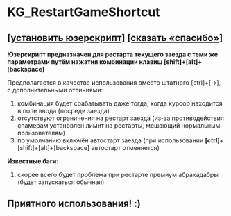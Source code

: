 # KG_RestartGameShortcut
## [[установить юзерскрипт]](../../../raw/main/KG_RestartGameShortcut.user.js) [[сказать «спасибо»]](http://klavogonki.ru/u/#/111001/)

**Юзерскрипт предназначен для рестарта текущего заезда с теми же параметрами путём нажатия комбинации клавиш [shift]+[alt]+[backspace]**

Предполагается в качестве использования вместо штатного [ctrl]+[→], с дополнительными отличиями:
1. комбинация будет срабатывать даже тогда, когда курсор находится в поле ввода (посреди заезда)
2. отсутствуют ограничения на рестарт заезда (из-за противодействия спамерам установлен лимит на рестарты, мешающий нормальным пользователям)
3. по умолчанию включён автостарт заезда (при использовании **[ctrl]**+[shift]+[alt]+[backspace] автостарт отменяется)

**Известные баги**:
1. скорее всего будет проблема при рестарте премиум абракадабры (будет запускаться обычная)

## Приятного использования! :)

